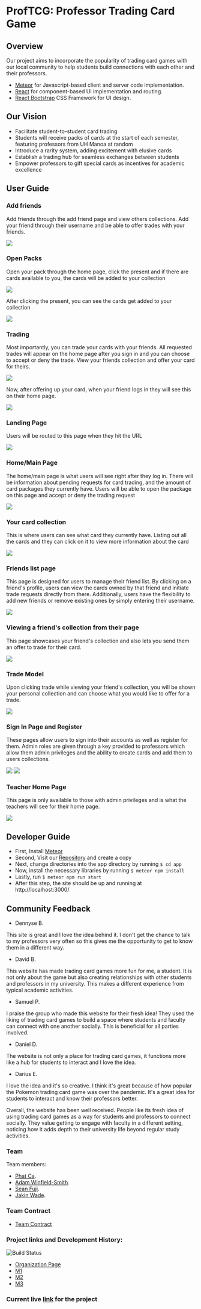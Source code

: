# ProfTCG: Professor Trading Card Game

## Overview

Our project aims to incorporate the popularity of trading card games with our local community to help students build connections with each other and their professors.

* [Meteor](https://www.meteor.com/) for Javascript-based client and server code implementation.
* [React](https://reactjs.org/) for component-based UI implementation and routing.
* [React Bootstrap](https://react-bootstrap.github.io/) CSS Framework for UI design.

## Our Vision

* Facilitate student-to-student card trading
* Students will receive packs of cards at the start of each semester, featuring professors from UH Manoa at random
* Introduce a rarity system, adding excitement with elusive cards
* Establish a trading hub for seamless exchanges between students
* Empower professors to gift special cards as incentives for academic excellence

## User Guide 

### Add friends
Add friends through the add friend page and view others collections. Add your friend through their username and be able to offer trades with your friends.

![](images/friend_list.png)


### Open Packs
Open your pack through the home page, click the present and if there are cards available to you, the cards will be added to your collection

![](images/Pack_opening.png)

After clicking the present, you can see the cards get added to your collection 

![](images/collection_pack.png)


### Trading 

Most importantly, you can trade your cards with your friends. All requested trades will appear on the home page after you sign in and you can choose to accept or deny the trade. View your friends collection and offer your card for theirs.

![](images/trade.png)

Now, after offering up your card, when your friend logs in they will see this on their home page. 

![](images/accept-deny.png)

### Landing Page

Users will be routed to this page when they hit the URL

![](images/m3-main.png)


### Home/Main Page

The home/main page is what users will see right after they log in. There will be information about pending requests for card trading, and the amount of card 
packages they currently have. Users will be able to open the package on this page and accept or deny the trading request

![](images/m3-home.png)

### Your card collection

This is where users can see what card they currently have. Listing out all the cards and they can click on it to view more information about the card

![](images/m3-collection.png)

### Friends list page

This page is designed for users to manage their friend list. By clicking on a friend's profile, users can view the cards owned by that friend and initiate trade requests directly from there. Additionally, users have the flexibility to add new friends or remove existing ones by simply entering their username.

![](images/m3-friend.png)

### Viewing a friend's collection from their page

This page showcases your friend's collection and also lets you send them an offer to trade for their card.

![](images/m3-fc.png)


### Trade Model 

Upon clicking trade while viewing your friend's collection, you will be shown your personal collection and can choose what you would like to offer for a trade.

![](images/m3-trade.png)

### Sign In Page and Register

These pages allow users to sign into their accounts as well as register for them. Admin roles are given through a key provided to professors which allow them admin privileges and the ability to create cards and add them to users collections.

![](images/signIn-m2.png)
![](images/register-m2.png)

### Teacher Home Page 

This page is only available to those with admin privileges and is what the teachers will see for their home page. 

![](images/m3-teacher.png)

## Developer Guide

* First, Install [Meteor](https://docs.meteor.com/install.html)
* Second, Visit our [Repository](https://github.com/academic-flow/professor-trading-card) and create a copy
* Next, change directories into the app directory by running
  ```$ cd app```
* Now, install the necessary libraries by running `$ meteor npm install`
* Lastly, run `$ meteor npm run start`
* After this step, the site should be up and running at http://localhost:3000/

## Community Feedback 

* Dennyse B. 

This site is great and I love the idea behind it. I don't get the chance to talk to my professors very often so this gives me the opportunity to get to know them in a different way.

 * David B.

This website has made trading card games more fun for me, a student. It is not only about the game but also creating relationships with other students and professors in my university. This makes a different experience from typical academic activities.

 * Samuel P.

I praise the group who made this website for their fresh idea! They used the liking of trading card games to build a space where students and faculty can connect with one another socially. This is beneficial for all parties involved.

 * Daniel D.

The website is not only a place for trading card games, it functions more like a hub for students to interact and I love the idea.

 * Darius E. 

I love the idea and it's so creative. I think it's great because of how popular the Pokemon trading card game was over the pandemic. It's a great idea for students to interact and know their professors better. 

Overall, the website has been well received. People like its fresh idea of using trading card games as a way for students and professors to connect socially. They value getting to engage with faculty in a different setting, noticing how it adds depth to their university life beyond regular study activities. 

### Team

Team members:
* [Phat Ca](https://github.com/PhatCa).
* [Adam Winfield-Smith](https://github.com/adamwins).
* [Sean Fuji](https://github.com/seanf2UH).
* [Jakin Wade](https://github.com/JakinWade).


### Team Contract
* [Team Contract](https://docs.google.com/document/d/1o3oGj5e-3O_IfiKCXOPnhXBYxJN3E94gTyHrWARorpg/edit?usp=sharing)


### Project links and Development History:
<img src="https://github.com/academic-flow/professor-trading-card/workflows/professor-trading-card/badge.svg" alt="Build Status">

* [Organization Page](https://github.com/academic-flow)
* [M1](https://github.com/orgs/academic-flow/projects/1)
* [M2](https://github.com/orgs/academic-flow/projects/2/views/1)
* [M3](https://github.com/orgs/academic-flow/projects/3/views/1)

### Current live [link](http://146.190.123.195/) for the project



